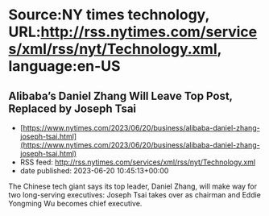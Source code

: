 # Source:NY times technology, URL:http://rss.nytimes.com/services/xml/rss/nyt/Technology.xml, language:en-US

## Alibaba’s Daniel Zhang Will Leave Top Post, Replaced by Joseph Tsai
 - [https://www.nytimes.com/2023/06/20/business/alibaba-daniel-zhang-joseph-tsai.html](https://www.nytimes.com/2023/06/20/business/alibaba-daniel-zhang-joseph-tsai.html)
 - RSS feed: http://rss.nytimes.com/services/xml/rss/nyt/Technology.xml
 - date published: 2023-06-20 10:45:13+00:00

The Chinese tech giant says its top leader, Daniel Zhang, will make way for two long-serving executives: Joseph Tsai takes over as chairman and Eddie Yongming Wu becomes chief executive.

